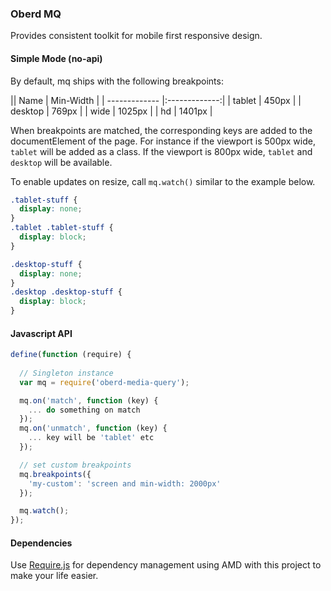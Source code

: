 ### Oberd MQ

Provides consistent toolkit for mobile first responsive
design.

#### Simple Mode (no-api)

By default, mq ships with the following breakpoints:

|| Name         | Min-Width     |
| ------------- |:-------------:|
| tablet        | 450px         |
| desktop       | 769px         |
| wide          | 1025px        |
| hd            | 1401px        |

When breakpoints are matched, the corresponding keys
are added to the documentElement of the page. For instance
if the viewport is 500px wide, ```tablet``` will be added
as a class.  If the viewport is 800px
wide, ```tablet``` and ```desktop``` will be available.

To enable updates on resize, call ```mq.watch()``` similar
to the example below.

````css
.tablet-stuff {
  display: none;
}
.tablet .tablet-stuff {
  display: block;
}

.desktop-stuff {
  display: none;
}
.desktop .desktop-stuff {
  display: block;
}
````

#### Javascript API

````javascript
define(function (require) {
  
  // Singleton instance
  var mq = require('oberd-media-query');

  mq.on('match', function (key) {
    ... do something on match
  });
  mq.on('unmatch', function (key) {
    ... key will be 'tablet' etc
  });

  // set custom breakpoints
  mq.breakpoints({
    'my-custom': 'screen and min-width: 2000px'
  });

  mq.watch();
});
````


#### Dependencies

Use [Require.js](http://requirejs.org/) for dependency management
using AMD with this project to make your life easier.

